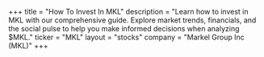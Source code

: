 +++
title = "How To Invest In MKL"
description = "Learn how to invest in MKL with our comprehensive guide. Explore market trends, financials, and the social pulse to help you make informed decisions when analyzing $MKL."
ticker = "MKL"
layout = "stocks"
company = "Markel Group Inc (MKL)"
+++

